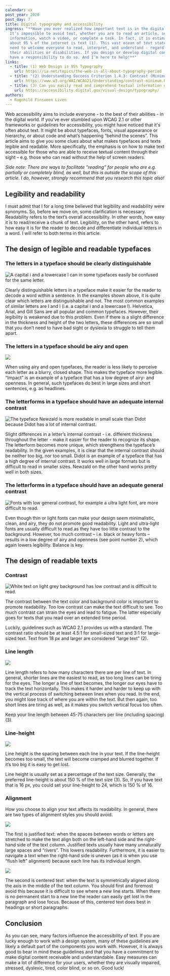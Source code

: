 ```yaml
---
calendar: ux
post_year: 2020
post_day: 7
title: Digital typography and accessibility
ingress: "**Have you ever realized how important text is in the digital sphere?
  It’s impossible to avoid text, whether you are to read an article, search for
  information, watch a video, or complete a task. In fact, it is estimated that
  about 95 % of the internet is text (1). This vast ocean of text states the
  need to welcome everyone to read, interpret, and understand - regardless of
  their abilities or disabilities. If you design or develop digital content, you
  have a responsibility to do so. And I’m here to help!**"
links:
  - title: (1) Web Design is 95% Typography
    url: https://ia.net/topics/the-web-is-all-about-typography-period
  - title: "(2) Understanding Success Criterion 1.4.3: Contrast (Minimum)"
    url: https://www.w3.org/WAI/WCAG21/Understanding/contrast-minimum.html
  - title: (3) Can you easily read and comprehend textual information on the page?
    url: https://accessibility.digital.gov/visual-design/typography/
authors:
  - Ragnhild Finsveen Liven
---
```

Web accessibility aims to include everyone - to the best of their abilities - in the digital world. If you’ve ever stumbled upon WCAG 2.1 or other frameworks or guidelines for accessibility, you might have noticed that it's often about text. It might be about typefaces, fonts, visual appearance or hierarchy, or about code and what’s happening “behind the scenes”. This article aims to give you some clues about what makes typefaces and texts legible and readable. More specifically, the emphasis is on how to make text accessible for those who are able to receive textual content through their sight – e.g. those who can read without the help of screen readers. 

*Side note: There are ways to facilitate “reading” for people who are e.g. partially or completely blind, as well, but this is outside the scope of this article. I do, however, strongly recommend that you research this topic also!*

## Legibility and readability

I must admit that I for a long time believed that legibility and readability were synonyms. So, before we move on, some clarification is necessary. Readability refers to the text’s overall accessibility. In other words, how easy it is to read/receive a chunk of text. Legibility, on the other hand, refers to how easy it is for the reader to decode and differentiate individual letters in a word. I will refer to both terms in this article.

## The design of legible and readable typefaces

### The letters in a typeface should be clearly distinguishable

![A capital i and a lowercase l can in some typefaces easily be confused for the same letter.](/assets/unique-letters.png)

Clearly distinguishable letters in a typeface make it easier for the reader to decode a word within a sentence. In the examples shown above, it is quite clear which letters are distinguishable and not. The most common examples of similar letters are I and l (i.e. a capital i and a lowercase l). Helvetica, Arial, and Gill Sans are all popular and common typefaces. However, their legibility is weakened due to this problem. Even if there is a slight difference in the thickness and height of the two letters, these differences are so small that you don’t need to have bad sight or dyslexia to struggle to tell them apart. 

### The letters in a typeface should be airy and open

![](/assets/airy-and-open-letters.png)

When using airy and open typefaces, the reader is less likely to perceive each letter as a blurry, closed shape. This makes the typeface more legible. “Impact” is an example of a typeface that has a low degree of airy- and openness. In general, such typefaces do best in large sizes and short sentences, e.g. as headlines.

### The letterforms in a typeface should have an adequate internal contrast

![The typeface Newzald is more readable in small scale than Didot because Didot has a lot of internal contrast.](/assets/internal-contrast.png)

Slight differences in a letter’s internal contrast - i.e. different thickness throughout the letter - make it easier for the reader to recognize its shape. The letterform becomes more unique, which strengthens the typeface’s readability. In the given examples, it is clear that the internal contrast should be neither too big, nor too small. Didot is an example of a typeface that has a high degree of internal contrast. It works well in large formats but is difficult to read in smaller sizes. Newzald on the other hand works pretty well in both sizes.

### The letterforms in a typeface should have an adequate general contrast

![Fonts with low general contrast, for example a ultra light font, are more difficult to read.](/assets/general-contrast.png)

Even though thin or light fonts can make your design seem minimalistic, clean, and airy, they do not promote good readability. Light and ultra-light fonts are usually difficult to read as they have too little contrast to the background. However, too much contrast – i.e. black or heavy fonts – results in a low degree of airy and openness (see point number 2), which again lowers legibility. Balance is key.

## The design of readable texts

### Contrast

![White text on light grey background has low contrast and is difficult to read.](/assets/contrast.png)

The contrast between the text color and background color is important to promote readability. Too low contrast can make the text difficult to see. Too much contrast can strain the eyes and lead to fatigue. The latter especially goes for texts that you read over an extended time period.

Luckily, guidelines such as WCAG 2.1 provides us with a standard. The contrast ratio should be at least 4.5:1 for small-sized text and 3:1 for large-sized text. Text from 18 px and larger are considered “large text” (2).

### Line length

![](/assets/line-lenght.png)

Line length refers to how many characters there are per line of text. In general, shorter lines are the easiest to read, as too long lines can be tiring for the eyes. The longer a line of text becomes, the longer our eyes have to track the text horizontally. This makes it harder and harder to keep up with the vertical process of switching between lines when you read. In the end, you might lose track of where you are within the text. But then again, too short lines are tiring as well, as it makes you switch vertical focus too often.

Keep your line length between 45-75 characters per line (including spacing) (3).

### Line-height

![](/assets/line-height.png)

Line height is the spacing between each line in your text. If the line-height becomes too small, the text will become cramped and blurred together. If it’s too big it is easy to get lost.

Line height is usually set as a percentage of the text size. Generally, the preferred line-height is about 150 % of the text size (3). So, if you have text that is 16 px, you could set your line-height to 24, which is 150 % of 16.

### Alignment

How you choose to align your text affects its readability. In general, there are two types of alignment styles you should avoid.

![](/assets/justified-rivers.png)

The first is justified text: when the spaces between words or letters are stretched to make the text align both on the left-hand side and the right-hand side of the text column. Justified texts usually have many unnaturally large spaces and “rivers”. This lowers readability. Furthermore, it is easier to navigate a text when the right-hand side is uneven (as it is when you use “flush left” alignment) because each line has its individual length.

![](/assets/centered.png)

The second is centered text: when the text is symmetrically aligned along the axis in the middle of the text column. You should first and foremost avoid this because it is difficult to see where a new line starts. When there is no permanent start to a new line the reader can easily get lost in the paragraph and lose focus. Because of this, centered text does best in headings or short paragraphs.

## Conclusion

As you can see, many factors influence the accessibility of text. If you are lucky enough to work with a design system, many of these guidelines are likely a default part of the components you work with. However, it is always good to bear in mind these guidelines and that you have a commitment to make digital content receivable and understandable. Easy measures can make a lot of difference for your users, whether they are visually impaired, stressed, dyslexic, tired, color blind, or so on. Good luck!